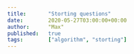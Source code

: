 ```yaml
---
title:       "Storting questions"
date:        2020-05-27T03:00:00+00:00
author:      "Max"
published:   true
tags:        ["algorithm", "storting"]
---
```

